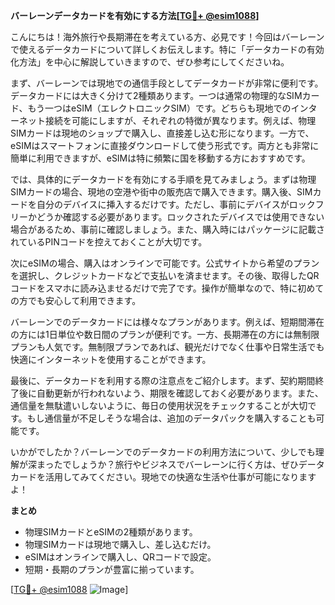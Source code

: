 **バーレーンデータカードを有効にする方法[[TG💪+ @esim1088](https://t.me/s/esim1088)]**

こんにちは！海外旅行や長期滞在を考えている方、必見です！今回はバーレーンで使えるデータカードについて詳しくお伝えします。特に「データカードの有効化方法」を中心に解説していきますので、ぜひ参考にしてくださいね。

まず、バーレーンでは現地での通信手段としてデータカードが非常に便利です。データカードには大きく分けて2種類あります。一つは通常の物理的なSIMカード、もう一つはeSIM（エレクトロニックSIM）です。どちらも現地でのインターネット接続を可能にしますが、それぞれの特徴が異なります。例えば、物理SIMカードは現地のショップで購入し、直接差し込む形になります。一方で、eSIMはスマートフォンに直接ダウンロードして使う形式です。両方とも非常に簡単に利用できますが、eSIMは特に頻繁に国を移動する方におすすめです。

では、具体的にデータカードを有効にする手順を見てみましょう。まずは物理SIMカードの場合、現地の空港や街中の販売店で購入できます。購入後、SIMカードを自分のデバイスに挿入するだけです。ただし、事前にデバイスがロックフリーかどうか確認する必要があります。ロックされたデバイスでは使用できない場合があるため、事前に確認しましょう。また、購入時にはパッケージに記載されているPINコードを控えておくことが大切です。

次にeSIMの場合、購入はオンラインで可能です。公式サイトから希望のプランを選択し、クレジットカードなどで支払いを済ませます。その後、取得したQRコードをスマホに読み込ませるだけで完了です。操作が簡単なので、特に初めての方でも安心して利用できます。

バーレーンでのデータカードには様々なプランがあります。例えば、短期間滞在の方には1日単位や数日間のプランが便利です。一方、長期滞在の方には無制限プランも人気です。無制限プランであれば、観光だけでなく仕事や日常生活でも快適にインターネットを使用することができます。

最後に、データカードを利用する際の注意点をご紹介します。まず、契約期間終了後に自動更新が行われないよう、期限を確認しておく必要があります。また、通信量を無駄遣いしないように、毎日の使用状況をチェックすることが大切です。もし通信量が不足しそうな場合は、追加のデータパックを購入することも可能です。

いかがでしたか？バーレーンでのデータカードの利用方法について、少しでも理解が深まったでしょうか？旅行やビジネスでバーレーンに行く方は、ぜひデータカードを活用してみてください。現地での快適な生活や仕事が可能になりますよ！

**まとめ**
- 物理SIMカードとeSIMの2種類があります。
- 物理SIMカードは現地で購入し、差し込むだけ。
- eSIMはオンラインで購入し、QRコードで設定。
- 短期・長期のプランが豊富に揃っています。

[[TG💪+ @esim1088](https://t.me/s/esim1088) ![Image](https://i.postimg.cc/Y0z9fWf4/image.png)]